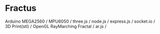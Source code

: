 # Fractus

Arduino MEGA2560 /
MPU6050 /
three.js /
node.js /
express.js /
socket.io /
3D Print(stl) /
OpenGL RayMarching Fractal /
ar.js /
